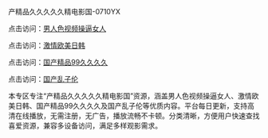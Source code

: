 产精品久久久久久精电影国-0710YX

点击访问：<a href="https://heiliaowt0d7p.pages.dev">男人色视频操逼女人</a>

点击访问：<a href="https://heiliaoga6s9v.pages.dev">激情欧美日韩</a>

点击访问：<a href="https://heiliaoow5kzm.pages.dev">国产精品99久久久久</a>

点击访问：<a href="https://heiliao2dmwwy.pages.dev">国产乱子伦</a>

本专区专注“产精品久久久久久精电影国”资源，涵盖男人色视频操逼女人、激情欧美日韩、国产精品99久久久久及国产乱子伦等优质内容。平台每日更新，支持高清在线播放，无需注册，无广告，播放流畅不卡顿。分类清晰，方便用户快速查找喜爱资源，兼容多设备访问，满足多样观影需求。

<span style="display:none;">[Canonical link](https://github.com/ba20250710/so52 ）</span>
